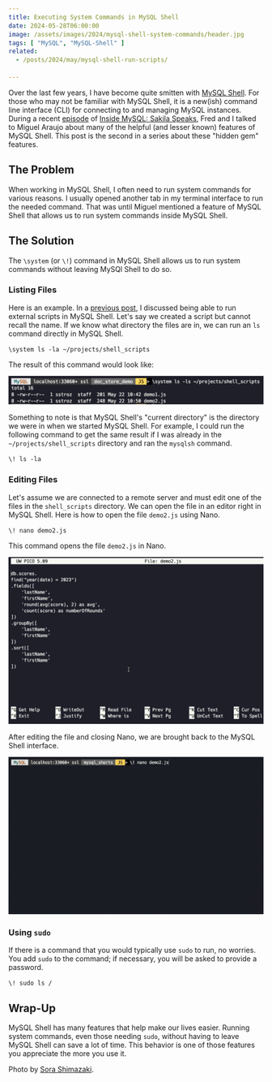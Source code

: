 ```yaml
---
title: Executing System Commands in MySQL Shell
date: 2024-05-28T06:00:00
image: /assets/images/2024/mysql-shell-system-commands/header.jpg
tags: [ "MySQL", "MySQL-Shell" ]
related:
  - /posts/2024/may/mysql-shell-run-scripts/

---
```


Over the last few years, I have become quite smitten with [MySQL Shell](https://dev.mysql.com/doc/mysql-shell/8.0/en/). For those who may not be familiar with MySQL Shell, it is a new(ish) command line interface (CLI) for connecting to and managing MySQL instances. During a recent [episode](https://insidemysql.libsyn.com/mysql-shell-does-all-the-things) of [Inside MySQL: Sakila Speaks](https://insidemysql.libsyn.com/), Fred and I talked to Miguel Araujo about many of the helpful (and lesser known) features of MySQL Shell. This post is the second in a series about these "hidden gem" features.

## The Problem

When working in MySQL Shell, I often need to run system commands for various reasons. I usually opened another tab in my terminal interface to run the needed command. That was until Miguel mentioned a feature of MySQL Shell that allows us to run system commands inside MySQL Shell.

## The Solution

The `\system` (or `\!`) command in MySQL Shell allows us to run system commands without leaving MySQl Shell to do so.

### Listing Files

Here is an example. In a [previous post](/posts/2024/may/mysql-shell-run-scripts/), I discussed being able to run external scripts in MySQL Shell. Let's say we created a script but cannot recall the name. If we know what directory the files are in, we can run an `ls` command directly in MySQL Shell.

```shell
\system ls -la ~/projects/shell_scripts
```

The result of this command would look like:

![Result of listing files in a directory](/assets/images/2024/mysql-shell-system-commands/img_01.png)

Something to note is that MySQL Shell's "current directory" is the directory we were in when we started MySQL Shell. For example, I could run the following command to get the same result if I was already in the `~/projects/shell_scripts` directory and ran the `mysqlsh` command.

```shell
\! ls -la
```

### Editing Files

Let's assume we are connected to a remote server and must edit one of the files in the `shell_scripts` directory. We can open the file in an editor right in MySQL Shell. Here is how to open the file `demo2.js` using Nano.

```shell
\! nano demo2.js
```

This command opens the file `demo2.js` in Nano.

![JavaScript code displayed in Nano](/assets/images/2024/mysql-shell-system-commands/img_03.png)

After editing the file and closing Nano, we are brought back to the MySQL Shell interface.

<div><img src="/assets/images/2024/mysql-shell-system-commands/img_02.gif" alt="Animated image of opening a file in nano"></div>

### Using `sudo`

If there is a command that you would typically use `sudo` to run, no worries. You add `sudo` to the command; if necessary, you will be asked to provide a password.

```shell
\! sudo ls /
```

## Wrap-Up

MySQL Shell has many features that help make our lives easier. Running system commands, even those needing `sudo`, without having to leave MySQL Shell can save a lot of time. This behavior is one of those features you appreciate the more you use it.


Photo by [Sora Shimazaki](https://www.pexels.com/photo/crop-cyber-spy-hacking-system-while-typing-on-laptop-5935794/).